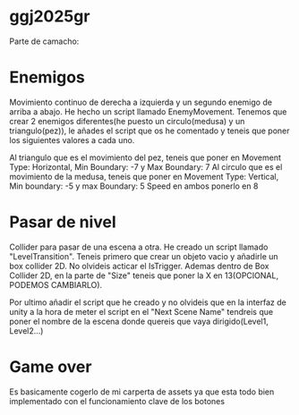 # ggj2025gr

Parte de camacho:
# Enemigos
Movimiento continuo de derecha a izquierda y un segundo enemigo de arriba a abajo.
He hecho un script llamado EnemyMovement. Tenemos que crear 2 enemigos diferentes(he puesto un circulo(medusa) y un triangulo(pez)), le añades
el script que os he comentado y teneis que poner los siguientes valores a cada uno. 

Al triangulo que es el movimiento del pez, teneis que poner en Movement Type: Horizontal, Min Boundary: -7 y Max Boundary: 7
Al circulo que es el movimiento de la medusa, teneis que poner en Movement Type: Vertical, Min boundary: -5 y max Boundary: 5
Speed en ambos ponerlo en 8

# Pasar de nivel
Collider para pasar de una escena a otra.
He creado un script llamado "LevelTransition". Teneis primero que crear un objeto vacio y añadirle un box collider 2D. No olvideis acticar el IsTrigger.
Ademas dentro de Box Collider 2D, en la parte de "Size" teneis que poner la X en 13(OPCIONAL, PODEMOS CAMBIARLO).

Por ultimo añadir el script que he creado y no olvideis que en la interfaz de unity a la hora de meter el script en el "Next Scene Name" tendreis que poner el nombre
de la escena donde quereis que vaya dirigido(Level1, Level2...)

# Game over
Es basicamente cogerlo de mi carperta de assets ya que esta todo bien implementado con el funcionamiento clave de los botones
